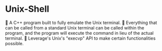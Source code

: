 # Unix-Shell
 A C++ program built to fully emulate the Unix terminal.
 Everything that can be called from a standard Unix terminal can be called within the program, and the
program will execute the command in lieu of the actual terminal.
 Leverage's Unix's "execvp" API to make certain functionalities possible.
